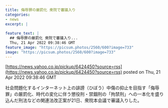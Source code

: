 ```yaml
---
title: 侮辱罪の厳罰化 衆院で審議入り
categories:
- news
excerpt: |
  
feature_text: |
  ## 侮辱罪の厳罰化 衆院で審議入り...
  Thu, 21 Apr 2022 09:38:46 GMT
feature_image: "https://picsum.photos/2560/600?image=733"
image: "https://picsum.photos/2560/600?image=733"
---
```


[https://news.yahoo.co.jp/pickup/6424450?source=rss](https://news.yahoo.co.jp/pickup/6424450?source=rss)
posted on Thu, 21 Apr 2022 09:38:46 GMT

<!--more-->

社会問題化するインターネット上の誹謗（ひぼう）中傷の抑止を目指す「侮辱罪」の厳罰化、時代の変化に伴う懲役刑・禁錮刑の「拘禁刑」への一本化を盛り込んだ刑法などの関連法改正案が21日、衆院本会議で審議入りした。
